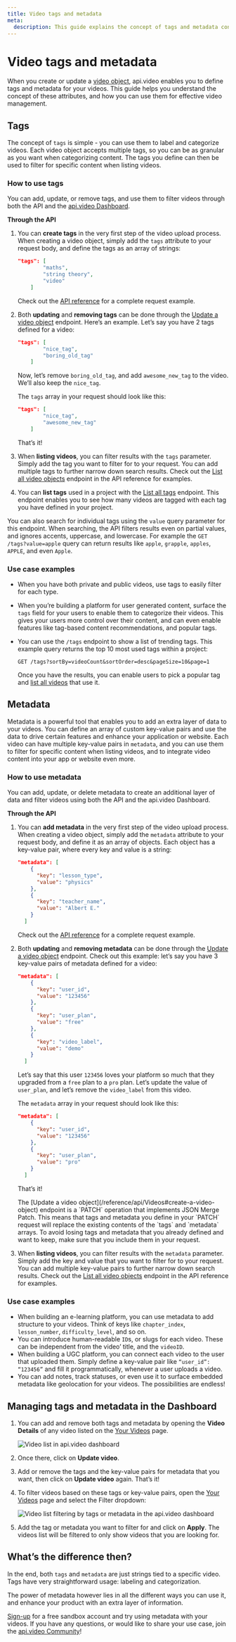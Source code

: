 ```yaml
---
title: Video tags and metadata
meta: 
  description: This guide explains the concept of tags and metadata connected to a video object, and different ways you can use them through the api.video dashboard and the API.
---
```


# Video tags and metadata

When you create or update a [video object](/vod/video-object), api.video enables you to define tags and metadata for your videos. This guide helps you understand the concept of these attributes, and how you can use them for effective video management.

## Tags

The concept of `tags` is simple - you can use them to label and categorize videos. Each video object accepts multiple tags, so you can be as granular as you want when categorizing content. The tags you define can then be used to filter for specific content when listing videos.

### How to use tags

You can add, update, or remove tags, and use them to filter videos through both the API and the [api.video Dashboard](https://dashboard.api.video/).

**Through the API**

1. You can **create tags** in the very first step of the video upload process. When creating a video object, simply add the `tags` attribute to your request body, and define the tags as an array of strings:
    
    ```json
    "tags": [
    		"maths",
    		"string theory",
    		"video"
    	]
    ```
    
    Check out the [API reference](/reference/api/Videos#create-a-video-object) for a complete request example.
    
2. Both **updating** and **removing tags** can be done through the [Update a video object](/reference/api/Videos#update-a-video-object) endpoint. Here’s an example. Let’s say you have 2 tags defined for a video:
    
    ```json
    "tags": [
    		"nice_tag",
    		"boring_old_tag"
    	]
    ```
    
    Now, let’s remove `boring_old_tag`, and add `awesome_new_tag` to the video. We’ll also keep the `nice_tag`. 
    
    The `tags` array in your request should look like this:
    
    ```json
    "tags": [
    		"nice_tag",
    		"awesome_new_tag"
    	]
    ```
    
    That’s it!
    
3. When **listing videos**, you can filter results with the `tags` parameter. Simply add the tag you want to filter for to your request. You can add multiple tags to further narrow down search results. Check out the [List all video objects](/reference/api/Videos#list-all-video-objects) endpoint in the API reference for examples.

4. You can **list tags** used in a project with the [List all tags](/reference/api/Tags#list-all-video-tags) endpoint. This endpoint enables you to see how many videos are tagged with each tag you have defined in your project.

You can also search for individual tags using the `value` query parameter for this endpoint. When searching, the API filters results even on partial values, and ignores accents, uppercase, and lowercase. For example the `GET /tags?value=apple` query can return results like `apple`, `grapple`, `apples`, `APPLE`, and even `Apple`.

### Use case examples

- When you have both private and public videos, use tags to easily filter for each type.
- When you’re building a platform for user generated content, surface the `tags` field for your users to enable them to categorize their videos. This gives your users more control over their content, and can even enable features like tag-based content recommendations, and popular tags.
- You can use the `/tags` endpoint to show a list of trending tags. This example query returns the top 10 most used tags within a project:

  `GET /tags?sortBy=videoCount&sortOrder=desc&pageSize=10&page=1`

  Once you have the results, you can enable users to pick a popular tag and [list all videos](/reference/api/Videos#list-all-video-objects) that use it.

## Metadata

Metadata is a powerful tool that enables you to add an extra layer of data to your videos. You can define an array of custom key-value pairs and use the data to drive certain features and enhance your application or website. Each video can have multiple key-value pairs in `metadata`, and you can use them to filter for specific content when listing videos, and to integrate video content into your app or website even more.

### How to use metadata

You can add, update, or delete metadata to create an additional layer of data and filter videos using both the API and the api.video Dashboard.

**Through the API**

1. You can **add metadata** in the very first step of the video upload process. When creating a video object, simply add the `metadata` attribute to your request body, and define it as an array of objects. Each object has a key-value pair, where every key and value is a string:
    
    ```json
    "metadata": [
        {
          "key": "lesson_type",
          "value": "physics"
        },
        {
          "key": "teacher_name",
          "value": "Albert E."
        }
      ]
    ```
    
    Check out the [API reference](/reference/api/Videos#create-a-video-object) for a complete request example.
    
2. Both **updating** and **removing metadata** can be done through the [Update a video object](/reference/api/Videos#update-a-video-object) endpoint. Check out this example: let’s say you have 3 key-value pairs of metadata defined for a video:
    
    ```json
    "metadata": [
        {
          "key": "user_id",
          "value": "123456"
        },
        {
          "key": "user_plan",
          "value": "free"
        },
        {
          "key": "video_label",
          "value": "demo"
        }
      ]
    ```
    
    Let’s say that this user `123456` loves your platform so much that they upgraded from a `free` plan to a `pro` plan. Let’s update the value of `user_plan`, and let’s remove the `video_label` from this video. 
    
    The `metadata` array in your request should look like this:
    
    ```json
    "metadata": [
        {
          "key": "user_id",
          "value": "123456"
        },
        {
          "key": "user_plan",
          "value": "pro"
        }
      ]
    ```
    
    That’s it!
    
    <Callout pad="2" type="info">
    The [Update a video object](/reference/api/Videos#create-a-video-object) endpoint is a `PATCH` operation that implements JSON Merge Patch. This means that tags and metadata you define in your `PATCH` request will replace the existing contents of the `tags` and `metadata` arrays. To avoid losing tags and metadata that you already defined and want to keep, make sure that you include them in your request.
    </Callout>
    
3. When **listing videos**, you can filter results with the `metadata` parameter. Simply add the key and value that you want to filter for to your request. You can add multiple key-value pairs to further narrow down search results. Check out the [List all video objects](/reference/api/Videos#list-all-video-objects) endpoint in the API reference for examples.

### Use case examples

- When building an e-learning platform, you can use metadata to add structure to your videos. Think of keys like `chapter_index`, `lesson_number`, `difficulty_level`, and so on.
- You can introduce human-readable `ID`s, or slugs for each video. These can be independent from the video’ title, and the `videoID`.
- When building a UGC platform, you can connect each video to the user that uploaded them. Simply define a key-value pair like `“user_id”: “123456”` and fill it programmatically, whenever a user uploads a video.
- You can add notes, track statuses, or even use it to surface embedded metadata like geolocation for your videos. The possibilities are endless!

## Managing tags and metadata in the Dashboard

1. You can add and remove both tags and metadata by opening the **Video Details** of any video listed on the [Your Videos](https://dashboard.api.video/videos) page.
    
    ![Video list in api.video dashboard](/_assets/vod/tags-metadata/documentation-tag-meta-video-list.png)
    
2. Once there, click on **Update video**. 
3. Add or remove the tags and the key-value pairs for metadata that you want, then click on **Update video** again. That’s it!
4. To filter videos based on these tags or key-value pairs, open the [Your Videos](https://dashboard.api.video/videos) page and select the Filter dropdown:
    
    ![Video list filtering by tags or metadata in the api.video dashboard](/_assets/vod/tags-metadata/documentation-tag-meta-filtering.png)
    
5. Add the tag or metadata you want to filter for and click on **Apply**. The videos list will be filtered to only show videos that you are looking for.

## What’s the difference then?

In the end, both `tags` and `metadata` are just strings tied to a specific video. Tags have very straightforward usage: labeling and categorization. 

The power of metadata however lies in all the different ways you can use it, and enhance your product with an extra layer of information.

[Sign-up](https://dashboard.api.video/register) for a free sandbox account and try using metadata with your videos. If you have any questions, or would like to share your use case, join the [api.video Community](https://community.api.video/)!